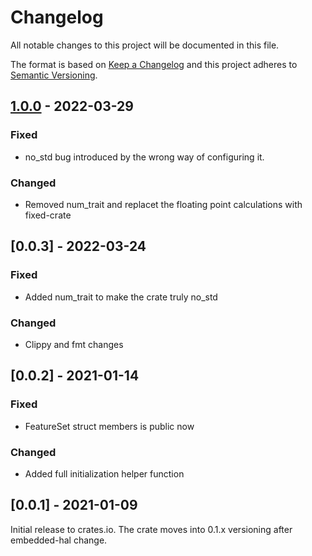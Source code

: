 # Changelog

All notable changes to this project will be documented in this file.

The format is based on [Keep a Changelog](http://keepachangelog.com/en/1.0.0/)
and this project adheres to [Semantic Versioning](http://semver.org/spec/v2.0.0.html).

## [1.0.0] - 2022-03-29

### Fixed

- no_std bug introduced by the wrong way of configuring it.


### Changed

- Removed num_trait and replacet the floating point calculations with fixed-crate


## [0.0.3] - 2022-03-24

### Fixed

- Added num_trait to make the crate truly no_std


### Changed

- Clippy and fmt changes


## [0.0.2] - 2021-01-14

### Fixed

- FeatureSet struct members is public now


### Changed

- Added full initialization helper function


## [0.0.1] - 2021-01-09

Initial release to crates.io. The crate moves into 0.1.x versioning after embedded-hal change.

[1.0.0]: https://github.com/mjaakkol/sgpc3-rs/compare/v0.0.3...v1.0.0

[i5]: https://github.com/mjaakkol/sgpc3-rs/pull/5
